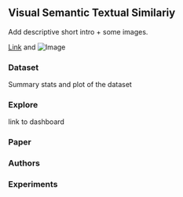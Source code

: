 ## Visual Semantic Textual Similariy

Add descriptive short intro + some images.

[Link](url) and ![Image](src)

### Dataset

Summary stats and plot of the dataset

### Explore 

link to dashboard

### Paper


### Authors


### Experiments
